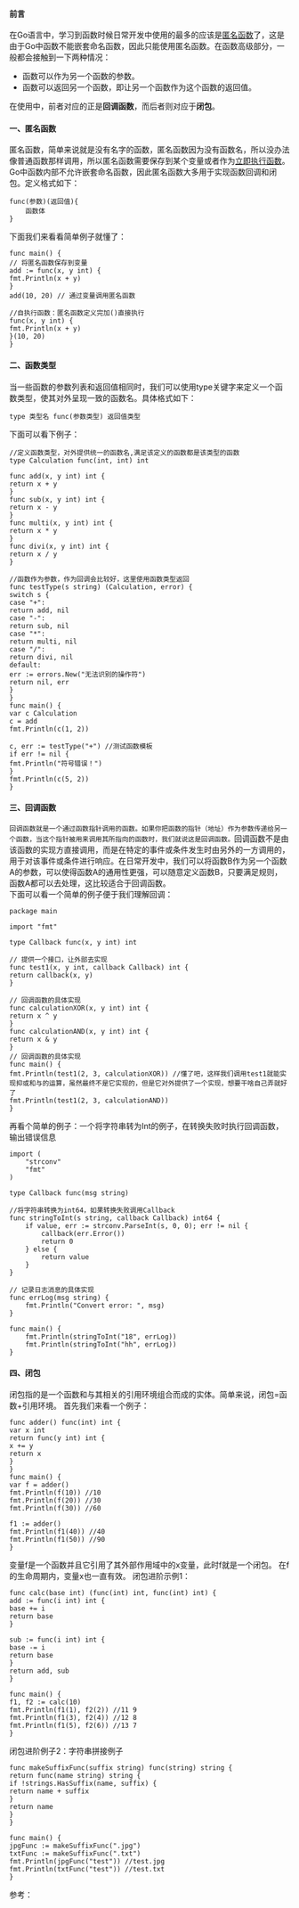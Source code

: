 #### 前言

在Go语言中，学习到函数时候日常开发中使用的最多的应该是[匿名函数](https://so.csdn.net/so/search?q=%E5%8C%BF%E5%90%8D%E5%87%BD%E6%95%B0&spm=1001.2101.3001.7020)了，这是由于Go中函数不能嵌套命名函数，因此只能使用匿名函数。在函数高级部分，一般都会接触到一下两种情况：

-   函数可以作为另一个函数的参数。
-   函数可以返回另一个函数，即让另一个函数作为这个函数的返回值。

在使用中，前者对应的正是**回调函数**，而后者则对应于**闭包**。

#### 一、匿名函数

匿名函数，简单来说就是没有名字的函数，匿名函数因为没有函数名，所以没办法像普通函数那样调用，所以匿名函数需要保存到某个变量或者作为[立即执行函数](https://so.csdn.net/so/search?q=%E7%AB%8B%E5%8D%B3%E6%89%A7%E8%A1%8C%E5%87%BD%E6%95%B0&spm=1001.2101.3001.7020)。Go中函数内部不允许嵌套命名函数，因此匿名函数大多用于实现函数回调和闭包。定义格式如下：

    func(参数)(返回值){
        函数体
    }


下面我们来看看简单例子就懂了：

    func main() {
    // 将匿名函数保存到变量
    add := func(x, y int) {
    fmt.Println(x + y)
    }
    add(10, 20) // 通过变量调用匿名函数
    
    //自执行函数：匿名函数定义完加()直接执行
    func(x, y int) {
    fmt.Println(x + y)
    }(10, 20)
    }


#### 二、函数类型

当一些函数的参数列表和返回值相同时，我们可以使用type关键字来定义一个函数类型，使其对外呈现一致的函数名。具体格式如下：

    type 类型名 func(参数类型) 返回值类型


下面可以看下例子：

    //定义函数类型，对外提供统一的函数名,满足该定义的函数都是该类型的函数
    type Calculation func(int, int) int
    
    func add(x, y int) int {
    return x + y
    }
    func sub(x, y int) int {
    return x - y
    }
    func multi(x, y int) int {
    return x * y
    }
    func divi(x, y int) int {
    return x / y
    }
    
    //函数作为参数，作为回调会比较好，这里使用函数类型返回
    func testType(s string) (Calculation, error) {
    switch s {
    case "+":
    return add, nil
    case "-":
    return sub, nil
    case "*":
    return multi, nil
    case "/":
    return divi, nil
    default:
    err := errors.New("无法识别的操作符")
    return nil, err
    }
    }
    func main() {
    var c Calculation
    c = add
    fmt.Println(c(1, 2))
    
    c, err := testType("+") //测试函数模板
    if err != nil {
    fmt.Println("符号错误！")
    }
    fmt.Println(c(5, 2))
    }


#### 三、回调函数

`回调函数就是一个通过函数指针调用的函数。如果你把函数的指针（地址）作为参数传递给另一个函数，当这个指针被用来调用其所指向的函数时，我们就说这是回调函数。`回调函数不是由该函数的实现方直接调用，而是在特定的事件或条件发生时由另外的一方调用的，用于对该事件或条件进行响应。在日常开发中，我们可以将函数B作为另一个函数A的参数，可以使得函数A的通用性更强，可以随意定义函数B，只要满足规则，函数A都可以去处理，这比较适合于回调函数。  
下面可以看一个简单的例子便于我们理解回调：

    package main
    
    import "fmt"
    
    type Callback func(x, y int) int
    
    // 提供一个接口，让外部去实现
    func test1(x, y int, callback Callback) int {
    return callback(x, y)
    }
    
    // 回调函数的具体实现
    func calculationXOR(x, y int) int {
    return x ^ y
    }
    func calculationAND(x, y int) int {
    return x & y
    }
    // 回调函数的具体实现
    func main() {
    fmt.Println(test1(2, 3, calculationXOR)) //懂了吧，这样我们调用test1就能实现抑或和与的运算，虽然最终不是它实现的，但是它对外提供了一个实现，想要干啥自己弄就好了
    fmt.Println(test1(2, 3, calculationAND))
    }


再看个简单的例子：一个将字符串转为Int的例子，在转换失败时执行回调函数，输出错误信息

    import (
        "strconv"
        "fmt"
    )
    
    type Callback func(msg string)
    
    //将字符串转换为int64，如果转换失败调用Callback
    func stringToInt(s string, callback Callback) int64 {
        if value, err := strconv.ParseInt(s, 0, 0); err != nil {
            callback(err.Error())
            return 0
        } else {
            return value
        }
    }
    
    // 记录日志消息的具体实现
    func errLog(msg string) {
        fmt.Println("Convert error: ", msg)
    }
    
    func main() {
        fmt.Println(stringToInt("18", errLog))
        fmt.Println(stringToInt("hh", errLog))
    }


#### 四、闭包

闭包指的是一个函数和与其相关的引用环境组合而成的实体。简单来说，闭包=函数+引用环境。 首先我们来看一个例子：

    func adder() func(int) int {
    var x int
    return func(y int) int {
    x += y
    return x
    }
    }
    func main() {
    var f = adder()
    fmt.Println(f(10)) //10
    fmt.Println(f(20)) //30
    fmt.Println(f(30)) //60
    
    f1 := adder()
    fmt.Println(f1(40)) //40
    fmt.Println(f1(50)) //90
    }


变量f是一个函数并且它引用了其外部作用域中的x变量，此时f就是一个闭包。 在f的生命周期内，变量x也一直有效。 闭包进阶示例1：

    func calc(base int) (func(int) int, func(int) int) {
    add := func(i int) int {
    base += i
    return base
    }
    
    sub := func(i int) int {
    base -= i
    return base
    }
    return add, sub
    }
    
    func main() {
    f1, f2 := calc(10)
    fmt.Println(f1(1), f2(2)) //11 9
    fmt.Println(f1(3), f2(4)) //12 8
    fmt.Println(f1(5), f2(6)) //13 7
    }


闭包进阶例子2：字符串拼接例子

    func makeSuffixFunc(suffix string) func(string) string {
    return func(name string) string {
    if !strings.HasSuffix(name, suffix) {
    return name + suffix
    }
    return name
    }
    }
    
    func main() {
    jpgFunc := makeSuffixFunc(".jpg")
    txtFunc := makeSuffixFunc(".txt")
    fmt.Println(jpgFunc("test")) //test.jpg
    fmt.Println(txtFunc("test")) //test.txt
    }

参考：